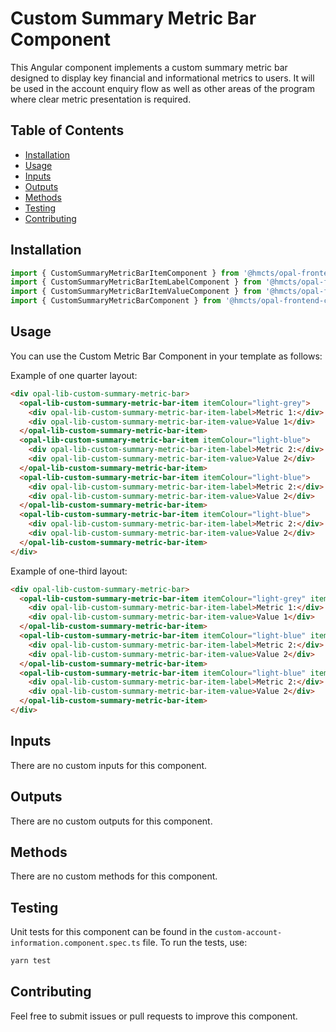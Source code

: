 # Custom Summary Metric Bar Component

This Angular component implements a custom summary metric bar designed to display key financial and informational metrics to users. It will be used in the account enquiry flow as well as other areas of the program where clear metric presentation is required.

## Table of Contents

- [Installation](#installation)
- [Usage](#usage)
- [Inputs](#inputs)
- [Outputs](#outputs)
- [Methods](#methods)
- [Testing](#testing)
- [Contributing](#contributing)

## Installation

```typescript
import { CustomSummaryMetricBarItemComponent } from '@hmcts/opal-frontend-common/components/custom/custom-summary-metric-bar/custom-summary-metric-bar-item';
import { CustomSummaryMetricBarItemLabelComponent } from '@hmcts/opal-frontend-common/components/custom/custom-summary-metric-bar/custom-summary-metric-bar-item/custom-summary-metric-bar-item-label';
import { CustomSummaryMetricBarItemValueComponent } from '@hmcts/opal-frontend-common/components/custom/custom-summary-metric-bar/custom-summary-metric-bar-item/custom-summary-metric-bar-item-value';
import { CustomSummaryMetricBarComponent } from '@hmcts/opal-frontend-common/components/custom/custom-summary-metric-bar';
```

## Usage

You can use the Custom Metric Bar Component in your template as follows:

Example of one quarter layout:

```html
<div opal-lib-custom-summary-metric-bar>
  <opal-lib-custom-summary-metric-bar-item itemColour="light-grey">
    <div opal-lib-custom-summary-metric-bar-item-label>Metric 1:</div>
    <div opal-lib-custom-summary-metric-bar-item-value>Value 1</div>
  </opal-lib-custom-summary-metric-bar-item>
  <opal-lib-custom-summary-metric-bar-item itemColour="light-blue">
    <div opal-lib-custom-summary-metric-bar-item-label>Metric 2:</div>
    <div opal-lib-custom-summary-metric-bar-item-value>Value 2</div>
  </opal-lib-custom-summary-metric-bar-item>
  <opal-lib-custom-summary-metric-bar-item itemColour="light-blue">
    <div opal-lib-custom-summary-metric-bar-item-label>Metric 2:</div>
    <div opal-lib-custom-summary-metric-bar-item-value>Value 2</div>
  </opal-lib-custom-summary-metric-bar-item>
  <opal-lib-custom-summary-metric-bar-item itemColour="light-blue">
    <div opal-lib-custom-summary-metric-bar-item-label>Metric 2:</div>
    <div opal-lib-custom-summary-metric-bar-item-value>Value 2</div>
  </opal-lib-custom-summary-metric-bar-item>
</div>
```

Example of one-third layout:

```html
<div opal-lib-custom-summary-metric-bar>
  <opal-lib-custom-summary-metric-bar-item itemColour="light-grey" itemClasses="govuk-grid-column-one-third">
    <div opal-lib-custom-summary-metric-bar-item-label>Metric 1:</div>
    <div opal-lib-custom-summary-metric-bar-item-value>Value 1</div>
  </opal-lib-custom-summary-metric-bar-item>
  <opal-lib-custom-summary-metric-bar-item itemColour="light-blue" itemClasses="govuk-grid-column-one-third">
    <div opal-lib-custom-summary-metric-bar-item-label>Metric 2:</div>
    <div opal-lib-custom-summary-metric-bar-item-value>Value 2</div>
  </opal-lib-custom-summary-metric-bar-item>
  <opal-lib-custom-summary-metric-bar-item itemColour="light-blue" itemClasses="govuk-grid-column-one-third">
    <div opal-lib-custom-summary-metric-bar-item-label>Metric 2:</div>
    <div opal-lib-custom-summary-metric-bar-item-value>Value 2</div>
  </opal-lib-custom-summary-metric-bar-item>
</div>
```

## Inputs

There are no custom inputs for this component.

## Outputs

There are no custom outputs for this component.

## Methods

There are no custom methods for this component.

## Testing

Unit tests for this component can be found in the `custom-account-information.component.spec.ts` file. To run the tests, use:

```bash
yarn test
```

## Contributing

Feel free to submit issues or pull requests to improve this component.
